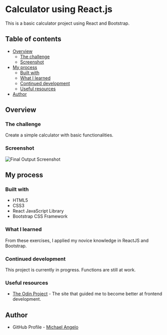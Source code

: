 # Calculator using React.js

This is a basic calculator project using React and Bootstrap.

## Table of contents

- [Overview](#overview)
  - [The challenge](#the-challenge)
  - [Screenshot](#screenshot)
- [My process](#my-process)
  - [Built with](#built-with)
  - [What I learned](#what-i-learned)
  - [Continued development](#continued-development)
  - [Useful resources](#useful-resources)
- [Author](#author)

## Overview

### The challenge

Create a simple calculator with basic functionalities.

### Screenshot

![Final Output Screenshot](./images/screenshot.png)

## My process

### Built with

- HTML5
- CSS3
- React JavaScript Library
- Bootstrap CSS Framework

### What I learned

From these exercises, I applied my novice knowledge in ReactJS and Bootstrap.

### Continued development

This project is currently in progress. Functions are still at work.

### Useful resources

- [The Odin Project](https://www.theodinproject.com) - The site that guided me to become better at frontend development.

## Author

- GitHub Profile - [Michael Angelo](https://github.com/code-mma)


